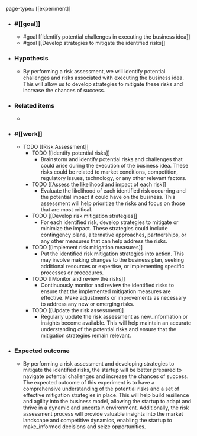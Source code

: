 page-type:: [[experiment]]



  - ### #[[goal]]
    - #goal [[Identify potential challenges in executing the business idea]]
    - #goal [[Develop strategies to mitigate the identified risks]]
  - ### Hypothesis
    - By performing a risk assessment, we will identify potential challenges and risks associated with executing the business idea. This will allow us to develop strategies to mitigate these risks and increase the chances of success.
  - ### Related items
    - 
  - ### #[[work]]
    - TODO [[Risk Assessment]]
      - TODO [[Identify potential risks]]
        - Brainstorm and identify potential risks and challenges that could arise during the execution of the business idea. These risks could be related to market conditions, competition, regulatory issues, technology, or any other relevant factors.
      - TODO [[Assess the likelihood and impact of each risk]]
        - Evaluate the likelihood of each identified risk occurring and the potential impact it could have on the business. This assessment will help prioritize the risks and focus on those that are most critical.
      - TODO [[Develop risk mitigation strategies]]
        - For each identified risk, develop strategies to mitigate or minimize the impact. These strategies could include contingency plans, alternative approaches, partnerships, or any other measures that can help address the risks.
      - TODO [[Implement risk mitigation measures]]
        - Put the identified risk mitigation strategies into action. This may involve making changes to the business plan, seeking additional resources or expertise, or implementing specific processes or procedures.
      - TODO [[Monitor and review the risks]]
        - Continuously monitor and review the identified risks to ensure that the implemented mitigation measures are effective. Make adjustments or improvements as necessary to address any new or emerging risks.
      - TODO [[Update the risk assessment]]
        - Regularly update the risk assessment as new_information or insights become available. This will help maintain an accurate understanding of the potential risks and ensure that the mitigation strategies remain relevant.
  - ### Expected outcome
    - By performing a risk assessment and developing strategies to mitigate the identified risks, the startup will be better prepared to navigate potential challenges and increase the chances of success. The expected outcome of this experiment is to have a comprehensive understanding of the potential risks and a set of effective mitigation strategies in place. This will help build resilience and agility into the business model, allowing the startup to adapt and thrive in a dynamic and uncertain environment. Additionally, the risk assessment process will provide valuable insights into the market landscape and competitive dynamics, enabling the startup to make_informed decisions and seize opportunities.

